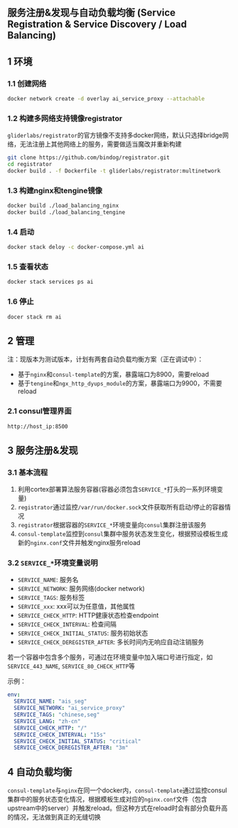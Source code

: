 ## 服务注册&发现与自动负载均衡 (Service Registration & Service Discovery / Load Balancing)

## 1 环境

### 1.1 创建网络

```bash
docker network create -d overlay ai_service_proxy --attachable
```

### 1.2 构建多网络支持镜像registrator

`gliderlabs/registrator`的官方镜像不支持多docker网络，默认只选择bridge网络，无法注册上其他网络上的服务，需要做适当魔改并重新构建

```bash
git clone https://github.com/bindog/registrator.git
cd registrator
docker build . -f Dockerfile -t gliderlabs/registrator:multinetwork
```

### 1.3 构建nginx和tengine镜像

```bash
docker build ./load_balancing_nginx
docker build ./load_balancing_tengine
```

### 1.4 启动

```bash
docker stack deloy -c docker-compose.yml ai
```

### 1.5 查看状态
```bash
docker stack services ps ai
```

### 1.6 停止

```bash
docer stack rm ai
```

## 2 管理

注：现版本为测试版本，计划有两套自动负载均衡方案（正在调试中）：

- 基于`nginx`和`consul-template`的方案，暴露端口为8900，需要reload
- 基于`tengine`和`ngx_http_dyups_module`的方案，暴露端口为9900，不需要reload

### 2.1 consul管理界面

```bash
http://host_ip:8500
```

## 3 服务注册&发现

### 3.1 基本流程

1. 利用cortex部署算法服务容器(容器必须包含`SERVICE_*`打头的一系列环境变量)
2. `registrator`通过监控`/var/run/docker.sock`文件获取所有启动/停止的容器情况
3. `registrator`根据容器的`SERVICE_*`环境变量向`consul`集群注册该服务
4. `consul-template`监控到`consul`集群中服务状态发生变化，根据预设模板生成新的`nginx.conf`文件并触发nginx服务reload

### 3.2 `SERVICE_*`环境变量说明

- `SERVICE_NAME`: 服务名
- `SERVICE_NETWORK`: 服务网络(docker network)
- `SERVICE_TAGS`: 服务标签
- `SERVICE_xxx`: xxx可以为任意值，其他属性
- `SERVICE_CHECK_HTTP`: HTTP健康状态检查endpoint
- `SERVICE_CHECK_INTERVAL`: 检查间隔
- `SERVICE_CHECK_INITIAL_STATUS`: 服务初始状态
- `SERVICE_CHECK_DEREGISTER_AFTER`: 多长时间内无响应自动注销服务

若一个容器中包含多个服务，可通过在环境变量中加入端口号进行指定，如`SERVICE_443_NAME`, `SERVICE_80_CHECK_HTTP`等

示例：
```yaml
env:
  SERVICE_NAME: "ais_seg"
  SERVICE_NETWORK: "ai_service_proxy"
  SERVICE_TAGS: "chinese,seg"
  SERVICE_LANG: "zh-cn"
  SERVICE_CHECK_HTTP: "/"
  SERVICE_CHECK_INTERVAL: "15s"
  SERVICE_CHECK_INITIAL_STATUS: "critical"
  SERVICE_CHECK_DEREGISTER_AFTER: "3m"
```

## 4 自动负载均衡

`consul-template`与`nginx`在同一个docker内，`consul-template`通过监控consul集群中的服务状态变化情况，根据模板生成对应的`nginx.conf`文件（包含upstream中的server）并触发reload。但这种方式在reload时会有部分负载升高的情况，无法做到真正的无缝切换
